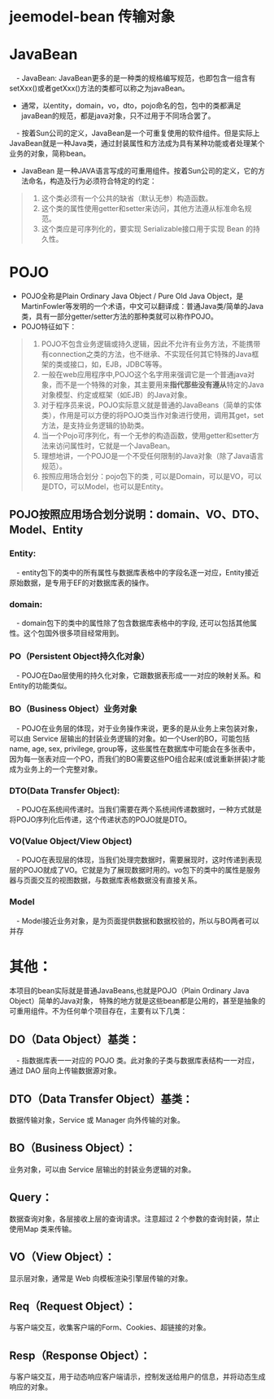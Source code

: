# jeemodel-bean 传输对象
# JavaBean  
　- JavaBean: JavaBean更多的是一种类的规格编写规范，也即包含一组含有setXxx()或者getXxx()方法的类都可以称之为javaBean。
- 通常，以entity，domain，vo，dto，pojo命名的包，包中的类都满足javaBean的规范，都是java对象，只不过用于不同场合罢了。

　- 按着Sun公司的定义，JavaBean是一个可重复使用的软件组件。但是实际上JavaBean就是一种Java类，通过封装属性和方法成为具有某种功能或者处理某个业务的对象，简称bean。
- JavaBean 是一种JAVA语言写成的可重用组件。按着Sun公司的定义，它的方法命名，构造及行为必须符合特定的约定：

> 1. 这个类必须有一个公共的缺省（默认无参）构造函数。
> 2. 这个类的属性使用getter和setter来访问，其他方法遵从标准命名规范。
> 3. 这个类应是可序列化的，要实现 Serializable接口用于实现 Bean 的持久性。

# POJO
- POJO全称是Plain Ordinary Java Object / Pure Old Java Object，是MartinFowler等发明的一个术语，中文可以翻译成：普通Java类/简单的Java类，具有一部分getter/setter方法的那种类就可以称作POJO。
- POJO特征如下：

> 1. POJO不包含业务逻辑或持久逻辑，因此不允许有业务方法，不能携带有connection之类的方法，也不继承、不实现任何其它特殊的Java框架的类或接口，如，EJB，JDBC等等。
> 2. 一般在web应用程序中,POJO这个名字用来强调它是一个普通java对象，而不是一个特殊的对象，其主要用来**指代那些没有遵从**特定的Java对象模型、约定或框架（如EJB）的Java对象。
> 3. 对于程序员来说，POJO实际意义就是普通的JavaBeans（简单的实体类），作用是可以方便的将POJO类当作对象进行使用，调用其get，set方法，是支持业务逻辑的协助类。
> 4. 当一个Pojo可序列化，有一个无参的构造函数，使用getter和setter方法来访问属性时，它就是一个JavaBean。
> 5. 理想地讲，一个POJO是一个不受任何限制的Java对象（除了Java语言规范）。 
> 6. 按照应用场合划分：pojo包下的类 , 可以是Domain，可以是VO，可以是DTO，可以Model，也可以是Entity。 


## POJO按照应用场合划分说明：domain、VO、DTO、Model、Entity
###  Entity:  
　- entity包下的类中的所有属性与数据库表格中的字段名逐一对应，Entity接近原始数据，是专用于EF的对数据库表的操作。

###  domain:  
　- domain包下的类中的属性除了包含数据库表格中的字段, 还可以包括其他属性。这个包国外很多项目经常用到。

###  PO（Persistent Object持久化对象）  
　- POJO在Dao层使用的持久化对象，它跟数据表形成一一对应的映射关系。和Entity的功能类似。

###  BO（Business Object）业务对象
　- POJO在业务层的体现，对于业务操作来说，更多的是从业务上来包装对象，可以由 Service 层输出的封装业务逻辑的对象。如一个User的BO，可能包括name, age, sex, privilege, group等，这些属性在数据库中可能会在多张表中，因为每一张表对应一个PO，而我们的BO需要这些PO组合起来(或说重新拼装)才能成为业务上的一个完整对象。

###  DTO(Data Transfer Object):  
　- POJO在系统间传递时。当我们需要在两个系统间传递数据时，一种方式就是将POJO序列化后传递，这个传递状态的POJO就是DTO。

###  VO(Value Object/View Object)  
　- POJO在表现层的体现，当我们处理完数据时，需要展现时，这时传递到表现层的POJO就成了VO。它就是为了展现数据时用的。vo包下的类中的属性是服务器与页面交互的视图数据，与数据库表格数据没有直接关系。

###  Model
　- Model接近业务对象，是为页面提供数据和数据校验的，所以与BO两者可以并存 



# 其他：
本项目的bean实际就是普通JavaBeans,也就是POJO（Plain Ordinary Java Object）简单的Java对象，
特殊的地方就是这些bean都是公用的，甚至是抽象的可重用组件。不为任何单个项目存在，主要有以下几类：

## DO（Data Object）基类：
　- 指数据库表一一对应的 POJO 类。此对象的子类与数据库表结构一一对应，通过 DAO 层向上传输数据源对象。

## DTO（Data Transfer Object）基类：
数据传输对象，Service 或 Manager 向外传输的对象。

## BO（Business Object）：
业务对象，可以由 Service 层输出的封装业务逻辑的对象。

## Query：
数据查询对象，各层接收上层的查询请求。注意超过 2 个参数的查询封装，禁止使用Map 类来传输。

## VO（View Object）：
显示层对象，通常是 Web 向模板渲染引擎层传输的对象。

## Req（Request Object）：
与客户端交互，收集客户端的Form、Cookies、超链接的对象。

## Resp（Response Object）：
与客户端交互，用于动态响应客户端请示，控制发送给用户的信息，并将动态生成响应的对象。






